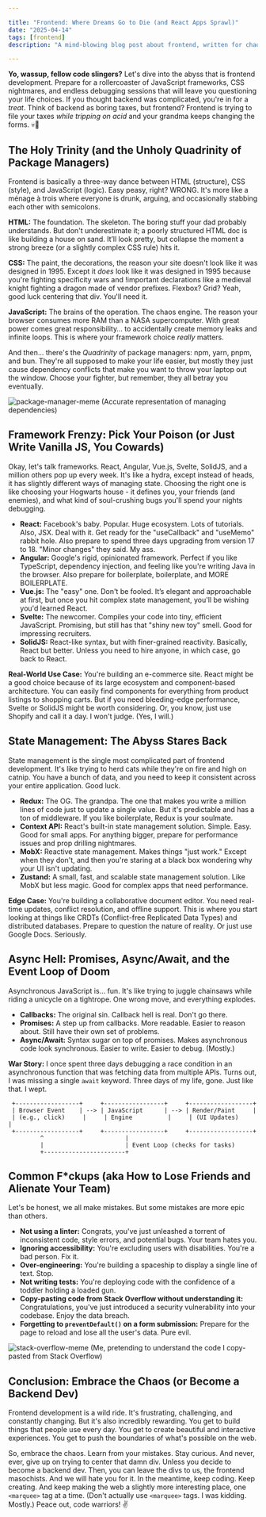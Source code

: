 ```yaml
---

title: "Frontend: Where Dreams Go to Die (and React Apps Sprawl)"
date: "2025-04-14"
tags: [frontend]
description: "A mind-blowing blog post about frontend, written for chaotic Gen Z engineers. Because let's be honest, backend is for boomers."

---
```


**Yo, wassup, fellow code slingers?** Let's dive into the abyss that is frontend development. Prepare for a rollercoaster of JavaScript frameworks, CSS nightmares, and endless debugging sessions that will leave you questioning your life choices. If you thought backend was complicated, you're in for a *treat*. Think of backend as boring taxes, but frontend? Frontend is trying to file your taxes *while tripping on acid* and your grandma keeps changing the forms. 💀🙏

## The Holy Trinity (and the Unholy Quadrinity of Package Managers)

Frontend is basically a three-way dance between HTML (structure), CSS (style), and JavaScript (logic). Easy peasy, right? WRONG. It's more like a ménage à trois where everyone is drunk, arguing, and occasionally stabbing each other with semicolons.

**HTML:** The foundation. The skeleton. The boring stuff your dad probably understands. But don't underestimate it; a poorly structured HTML doc is like building a house on sand. It’ll look pretty, but collapse the moment a strong breeze (or a slightly complex CSS rule) hits it.

**CSS:** The paint, the decorations, the reason your site doesn't look like it was designed in 1995. Except it *does* look like it was designed in 1995 because you're fighting specificity wars and !important declarations like a medieval knight fighting a dragon made of vendor prefixes. Flexbox? Grid? Yeah, good luck centering that div. You'll need it.

**JavaScript:** The brains of the operation. The chaos engine. The reason your browser consumes more RAM than a NASA supercomputer. With great power comes great responsibility… to accidentally create memory leaks and infinite loops. This is where your framework choice *really* matters.

And then... there's the *Quadrinity* of package managers: npm, yarn, pnpm, and bun. They're all supposed to make your life easier, but mostly they just cause dependency conflicts that make you want to throw your laptop out the window. Choose your fighter, but remember, they all betray you eventually.

![package-manager-meme](https://i.imgflip.com/75292g.jpg)
(Accurate representation of managing dependencies)

## Framework Frenzy: Pick Your Poison (or Just Write Vanilla JS, You Cowards)

Okay, let's talk frameworks. React, Angular, Vue.js, Svelte, SolidJS, and a million others pop up every week. It's like a hydra, except instead of heads, it has slightly different ways of managing state. Choosing the right one is like choosing your Hogwarts house - it defines you, your friends (and enemies), and what kind of soul-crushing bugs you'll spend your nights debugging.

*   **React:** Facebook's baby. Popular. Huge ecosystem. Lots of tutorials. Also, JSX. Deal with it. Get ready for the "useCallback" and "useMemo" rabbit hole. Also prepare to spend three days upgrading from version 17 to 18. "Minor changes" they said. My ass.
*   **Angular:** Google's rigid, opinionated framework. Perfect if you like TypeScript, dependency injection, and feeling like you're writing Java in the browser. Also prepare for boilerplate, boilerplate, and MORE BOILERPLATE.
*   **Vue.js:** The "easy" one. Don't be fooled. It’s elegant and approachable at first, but once you hit complex state management, you'll be wishing you'd learned React.
*   **Svelte:** The newcomer. Compiles your code into tiny, efficient JavaScript. Promising, but still has that "shiny new toy" smell. Good for impressing recruiters.
*   **SolidJS:** React-like syntax, but with finer-grained reactivity. Basically, React but better. Unless you need to hire anyone, in which case, go back to React.

**Real-World Use Case:** You're building an e-commerce site. React might be a good choice because of its large ecosystem and component-based architecture. You can easily find components for everything from product listings to shopping carts. But if you need bleeding-edge performance, Svelte or SolidJS might be worth considering. Or, you know, just use Shopify and call it a day. I won't judge. (Yes, I will.)

## State Management: The Abyss Stares Back

State management is the single most complicated part of frontend development. It's like trying to herd cats while they're on fire and high on catnip. You have a bunch of data, and you need to keep it consistent across your entire application. Good luck.

*   **Redux:** The OG. The grandpa. The one that makes you write a million lines of code just to update a single value. But it's predictable and has a ton of middleware. If you like boilerplate, Redux is your soulmate.
*   **Context API:** React's built-in state management solution. Simple. Easy. Good for small apps. For anything bigger, prepare for performance issues and prop drilling nightmares.
*   **MobX:** Reactive state management. Makes things "just work." Except when they don't, and then you're staring at a black box wondering why your UI isn't updating.
*   **Zustand:** A small, fast, and scalable state management solution. Like MobX but less magic. Good for complex apps that need performance.

**Edge Case:** You're building a collaborative document editor. You need real-time updates, conflict resolution, and offline support. This is where you start looking at things like CRDTs (Conflict-free Replicated Data Types) and distributed databases. Prepare to question the nature of reality. Or just use Google Docs. Seriously.

## Async Hell: Promises, Async/Await, and the Event Loop of Doom

Asynchronous JavaScript is… fun. It's like trying to juggle chainsaws while riding a unicycle on a tightrope. One wrong move, and everything explodes.

*   **Callbacks:** The original sin. Callback hell is real. Don't go there.
*   **Promises:** A step up from callbacks. More readable. Easier to reason about. Still have their own set of problems.
*   **Async/Await:** Syntax sugar on top of promises. Makes asynchronous code look synchronous. Easier to write. Easier to debug. (Mostly.)

**War Story:** I once spent three days debugging a race condition in an asynchronous function that was fetching data from multiple APIs. Turns out, I was missing a single `await` keyword. Three days of my life, gone. Just like that. I wept.

```
 +------------------+     +-----------------+     +------------------+
 | Browser Event    | --> | JavaScript      | --> | Render/Paint     |
 | (e.g., click)     |     | Engine          |     | (UI Updates)     |
 +------------------+     +-----------------+     +------------------+
         ^                       |
         |                       | Event Loop (checks for tasks)
         +-----------------------+
```

## Common F*ckups (aka How to Lose Friends and Alienate Your Team)

Let's be honest, we all make mistakes. But some mistakes are more epic than others.

*   **Not using a linter:** Congrats, you've just unleashed a torrent of inconsistent code, style errors, and potential bugs. Your team hates you.
*   **Ignoring accessibility:** You're excluding users with disabilities. You're a bad person. Fix it.
*   **Over-engineering:** You're building a spaceship to display a single line of text. Stop.
*   **Not writing tests:** You're deploying code with the confidence of a toddler holding a loaded gun.
*   **Copy-pasting code from Stack Overflow without understanding it:** Congratulations, you've just introduced a security vulnerability into your codebase. Enjoy the data breach.
*   **Forgetting to `preventDefault()` on a form submission:** Prepare for the page to reload and lose all the user's data. Pure evil.

![stack-overflow-meme](https://i.kym-cdn.com/photos/images/original/001/544/935/3c2.jpg)
(Me, pretending to understand the code I copy-pasted from Stack Overflow)

## Conclusion: Embrace the Chaos (or Become a Backend Dev)

Frontend development is a wild ride. It's frustrating, challenging, and constantly changing. But it's also incredibly rewarding. You get to build things that people use every day. You get to create beautiful and interactive experiences. You get to push the boundaries of what's possible on the web.

So, embrace the chaos. Learn from your mistakes. Stay curious. And never, ever, give up on trying to center that damn div. Unless you decide to become a backend dev. Then, you can leave the divs to us, the frontend masochists. And we will hate you for it. In the meantime, keep coding. Keep creating. And keep making the web a slightly more interesting place, one `<marquee>` tag at a time. (Don't actually use `<marquee>` tags. I was kidding. Mostly.) Peace out, code warriors! ✌️
